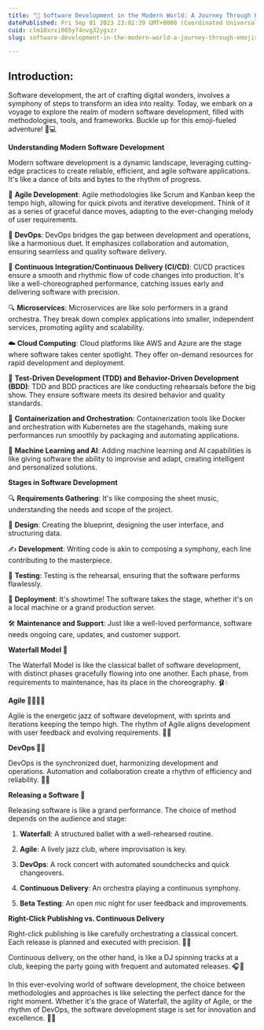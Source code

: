 ```yaml
---
title: "🚀 Software Development in the Modern World: A Journey Through Emojis and Characters 🌐"
datePublished: Fri Sep 01 2023 23:02:39 GMT+0000 (Coordinated Universal Time)
cuid: clm18xrxi005y74nvg32ygszr
slug: software-development-in-the-modern-world-a-journey-through-emojis-and-characters

---
```


Introduction:
--------------
Software development, the art of crafting digital wonders, involves a symphony of steps to transform an idea into reality. Today, we embark on a voyage to explore the realm of modern software development, filled with methodologies, tools, and frameworks. Buckle up for this emoji-fueled adventure! 🌟💻

**Understanding Modern Software Development**

Modern software development is a dynamic landscape, leveraging cutting-edge practices to create reliable, efficient, and agile software applications. It's like a dance of bits and bytes to the rhythm of progress.

🔄 **Agile Development**: Agile methodologies like Scrum and Kanban keep the tempo high, allowing for quick pivots and iterative development. Think of it as a series of graceful dance moves, adapting to the ever-changing melody of user requirements.

🤝 **DevOps**: DevOps bridges the gap between development and operations, like a harmonious duet. It emphasizes collaboration and automation, ensuring seamless and quality software delivery.

🔁 **Continuous Integration/Continuous Delivery (CI/CD)**: CI/CD practices ensure a smooth and rhythmic flow of code changes into production. It's like a well-choreographed performance, catching issues early and delivering software with precision.

🔍 **Microservices**: Microservices are like solo performers in a grand orchestra. They break down complex applications into smaller, independent services, promoting agility and scalability.

☁️ **Cloud Computing**: Cloud platforms like AWS and Azure are the stage where software takes center spotlight. They offer on-demand resources for rapid development and deployment.

🧪 **Test-Driven Development (TDD) and Behavior-Driven Development (BDD)**: TDD and BDD practices are like conducting rehearsals before the big show. They ensure software meets its desired behavior and quality standards.

🐳 **Containerization and Orchestration**: Containerization tools like Docker and orchestration with Kubernetes are the stagehands, making sure performances run smoothly by packaging and automating applications.

🤖 **Machine Learning and AI**: Adding machine learning and AI capabilities is like giving software the ability to improvise and adapt, creating intelligent and personalized solutions.

**Stages in Software Development**

🔍 **Requirements Gathering**: It's like composing the sheet music, understanding the needs and scope of the project.

🎨 **Design**: Creating the blueprint, designing the user interface, and structuring data.

✍️ **Development**: Writing code is akin to composing a symphony, each line contributing to the masterpiece.

🧪 **Testing**: Testing is the rehearsal, ensuring that the software performs flawlessly.

🚀 **Deployment**: It's showtime! The software takes the stage, whether it's on a local machine or a grand production server.

🛠️ **Maintenance and Support**: Just like a well-loved performance, software needs ongoing care, updates, and customer support.

**Waterfall Model 🌊**

The Waterfall Model is like the classical ballet of software development, with distinct phases gracefully flowing into one another. Each phase, from requirements to maintenance, has its place in the choreography. 🩰💧

**Agile 🏃‍♂️🏃‍♀️**

Agile is the energetic jazz of software development, with sprints and iterations keeping the tempo high. The rhythm of Agile aligns development with user feedback and evolving requirements. 🎷🎵

**DevOps 🤖🤝**

DevOps is the synchronized duet, harmonizing development and operations. Automation and collaboration create a rhythm of efficiency and reliability. 🎻🥁

**Releasing a Software 🚀**

Releasing software is like a grand performance. The choice of method depends on the audience and stage:

1. **Waterfall**: A structured ballet with a well-rehearsed routine.

2. **Agile**: A lively jazz club, where improvisation is key.

3. **DevOps**: A rock concert with automated soundchecks and quick changeovers.

4. **Continuous Delivery**: An orchestra playing a continuous symphony.

5. **Beta Testing**: An open mic night for user feedback and improvements.

**Right-Click Publishing vs. Continuous Delivery**

Right-click publishing is like carefully orchestrating a classical concert. Each release is planned and executed with precision. 🎼🎻

Continuous delivery, on the other hand, is like a DJ spinning tracks at a club, keeping the party going with frequent and automated releases. 🎧🎉

In this ever-evolving world of software development, the choice between methodologies and approaches is like selecting the perfect dance for the right moment. Whether it's the grace of Waterfall, the agility of Agile, or the rhythm of DevOps, the software development stage is set for innovation and excellence. 🌟🌐